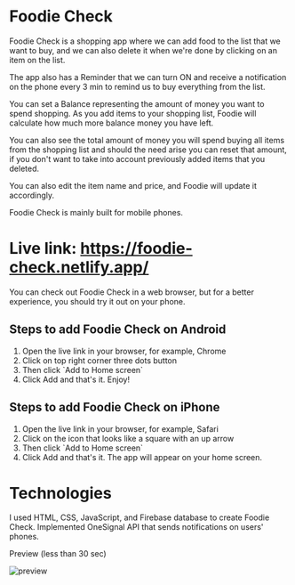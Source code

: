 # Foodie Check

Foodie Check is a shopping app where we can add food to the list that we want to buy, and we can also delete it when we're done by clicking on an item on the list.

The app also has a Reminder that we can turn ON and receive a notification on the phone every 3 min to remind us to buy everything from the list.

You can set a Balance representing the amount of money you want to spend shopping. As you add items to your shopping list, Foodie will calculate how much
more balance money you have left.

You can also see the total amount of money you will spend buying all items from the shopping list and should the need arise you can reset that amount,
if you don't want to take into account previously added items that you deleted.

You can also edit the item name and price, and Foodie will update it accordingly.

Foodie Check is mainly built for mobile phones.

# Live link: https://foodie-check.netlify.app/
You can check out Foodie Check in a web browser, but for a better experience, you should try it out on your phone.

<h2>Steps to add Foodie Check on Android</h2>
<ol>
  <li>Open the live link in your browser, for example, Chrome</li>
  <li>Click on top right corner three dots button</li>
  <li>Then click `Add to Home screen`</li>
  <li>Click Add and that's it. Enjoy!</li>
</ol>

<h2>Steps to add Foodie Check on iPhone</h2>
<ol>
  <li>Open the live link in your browser, for example, Safari</li>
  <li>Click on the icon that looks like a square with an up arrow</li>
  <li>Then click `Add to Home screen`</li>
  <li>Click Add and that's it. The app will appear on your home screen.</li>
</ol>

# Technologies 

I used HTML, CSS, JavaScript, and Firebase database to create Foodie Check. 
Implemented OneSignal API that sends notifications on users' phones.

Preview (less than 30 sec)

![preview](https://github.com/nemanja-stosic/foddie-check-app/assets/48128569/600bf92b-06e7-4431-8647-3c6dd59f88fb)

